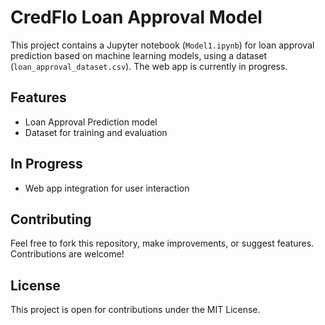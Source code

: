 # CredFlo Loan Approval Model

This project contains a Jupyter notebook (`Model1.ipynb`) for loan approval prediction based on machine learning models, using a dataset (`loan_approval_dataset.csv`). The web app is currently in progress.

## Features
- Loan Approval Prediction model
- Dataset for training and evaluation

## In Progress
- Web app integration for user interaction

## Contributing
Feel free to fork this repository, make improvements, or suggest features. Contributions are welcome!

## License
This project is open for contributions under the MIT License.
